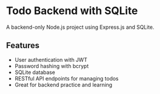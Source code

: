 # Todo Backend with SQLite

A backend-only Node.js project using Express.js and SQLite.

## Features

- User authentication with JWT
- Password hashing with bcrypt
- SQLite database 
- RESTful API endpoints for managing todos
- Great for backend practice and learning

